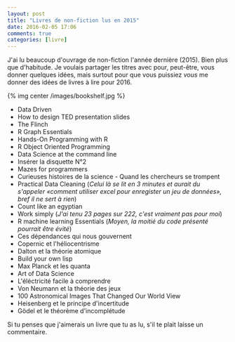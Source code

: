 ```yaml
---
layout: post
title: "Livres de non-fiction lus en 2015"
date: 2016-02-05 17:06
comments: true
categories: [livre]
---
```


J'ai lu beaucoup d'ouvrage de non-fiction l'année dernière (2015). Bien plus
que d'habitude. Je voulais partager les titres avec pour, peut-être, vous
donner quelques idées, mais surtout pour que vous puissiez *vous* me donner
des idées de livres à lire pour 2016.

{% img center /images/bookshelf.jpg %}

<!-- more -->

- Data Driven
- How to design TED presentation slides
- The Flinch
- R Graph Essentials
- Hands-On Programming with R
- R Object Oriented Programming
- Data Science at the command line
- Insérer la disquette N°2
- Mazes for programmers
- Curieuses histoires de la science - Quand les chercheurs se trompent
- Practical Data Cleaning (*Celui là se lit en 3 minutes et aurait du s'appeler
  «comment utiliser excel pour enregister un jeu de données», bref il ne sert à
  rien*)
- Count like an egyptian
- Work simply (*J'ai tenu 23 pages sur 222, c'est vraiment pas pour moi*)
- R machine learning Essentials (*Moyen, la moitié du code présenté pourrait
  être évité*)
- Ces dépendances qui nous gouvernent
- Copernic et l'héliocentrisme
- Dalton et la théorie atomique
- Build your own lisp
- Max Planck et les quanta
- Art of Data Science
- L'éléctricité facile à comprendre
- Von Neumann et la théorie des jeux
- 100 Astronomical Images That Changed Our World View
- Heisenberg et le principe d'incertitude
- Gödel et le théorème d'incomplétude

Si tu penses que j'aimerais un livre que tu as lu, s'il te plait laisse un
commentaire.

